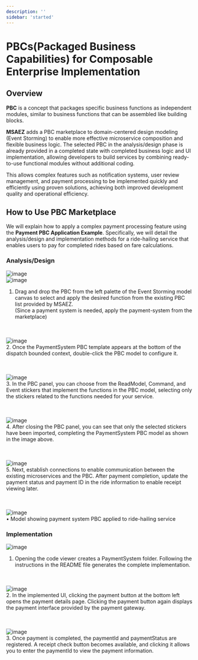 ```yaml
---
description: ''
sidebar: 'started'
---
```


# PBCs(Packaged Business Capabilities) for Composable Enterprise Implementation

## Overview

<!-- 마이크로서비스 아키텍처에서 비즈니스 기능의 재사용과 효율적인 통합은 중요한 과제입니다. 특히 자주 사용되는 비즈니스 기능을 매번 새롭게 구현하는 것은 시간과 리소스의 낭비를 초래하는데, 이러한 문제를 해결하기 위해 Packaged Business Capabilities(PBC) 기능을 추가하였습니다. -->

**PBC** is a concept that packages specific business functions as independent modules, similar to business functions that can be assembled like building blocks.

**MSAEZ** adds a PBC marketplace to domain-centered design modeling (Event Storming) to enable more effective microservice composition and flexible business logic. The selected PBC in the analysis/design phase is already provided in a completed state with completed business logic and UI implementation, allowing developers to build services by combining ready-to-use functional modules without additional coding.

This allows complex features such as notification systems, user review management, and payment processing to be implemented quickly and efficiently using proven solutions, achieving both improved development quality and operational efficiency.

## How to Use PBC Marketplace
We will explain how to apply a complex payment processing feature using the **Payment PBC Application Example**. Specifically, we will detail the analysis/design and implementation methods for a ride-hailing service that enables users to pay for completed rides based on fare calculations.

### Analysis/Design
![image](../../src/img/pbc/1.eventstorming.png)
<br>
![image](../../src/img/pbc/2.pbc.png)
<br>
1. Drag and drop the PBC from the left palette of the Event Storming model canvas to select and apply the desired function from the existing PBC list provided by MSAEZ.
<br>(Since a payment system is needed, apply the payment-system from the marketplace)

<br><br>
![image](../../src/img/pbc/3.pbc적용.png)
<br>
2. Once the PaymentSystem PBC template appears at the bottom of the dispatch bounded context, double-click the PBC model to configure it.

<br><br>
![image](../../src/img/pbc/4.pbc설정.png)
<br>
3. In the PBC panel, you can choose from the ReadModel, Command, and Event stickers that implement the functions in the PBC model, selecting only the stickers related to the functions needed for your service.

<br><br>
![image](../../src/img/pbc/5.pbc모델.png)
<br>
4. After closing the PBC panel, you can see that only the selected stickers have been imported, completing the PaymentSystem PBC model as shown in the image above.

<br><br>
![image](../../src/img/pbc/6.pubsub.png)
<br>
5. Next, establish connections to enable communication between the existing microservices and the PBC. After payment completion, update the payment status and payment ID in the ride information to enable receipt viewing later.

<br><br>
![image](../../src/img/pbc/7.전체모델.png)
<br>
• Model showing payment system PBC applied to ride-hailing service

### Implementation
![image](../../src/img/pbc/7.codeviewer.png)
<br>
1. Opening the code viewer creates a PaymentSystem folder. Following the instructions in the README file generates the complete implementation.

<br><br>
![image](../../src/img/pbc/8.결제화면.png)
<br>
2. In the implemented UI, clicking the payment button at the bottom left opens the payment details page. Clicking the payment button again displays the payment interface provided by the payment gateway.

<br><br>
![image](../../src/img/pbc/9.영수증화면.png)
<br>
3. Once payment is completed, the paymentId and paymentStatus are registered. A receipt check button becomes available, and clicking it allows you to enter the paymentId to view the payment information.